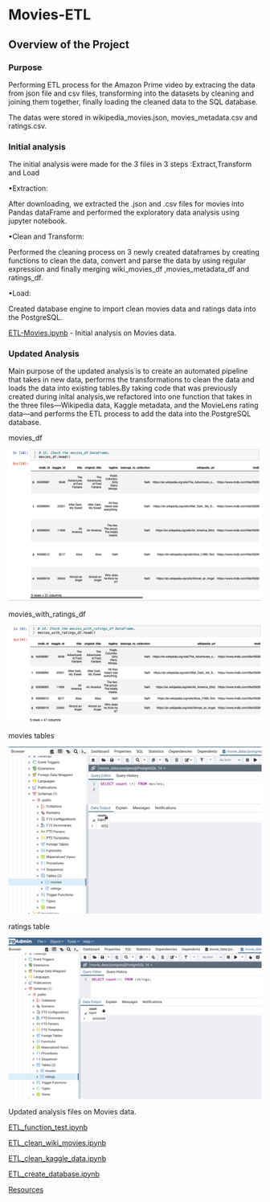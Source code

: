 # Movies-ETL

## Overview of the Project 

### Purpose 
 
Performing ETL process for the Amazon Prime video by extracing the data from json file and csv files, transforming into the datasets by cleaning and joining them together, finally loading the cleaned data to the SQL database.

The datas were stored in wikipedia_movies.json, movies_metadata.csv and ratings.csv. 

### Initial analysis 

The initial analysis were made for the 3 files in 3 steps :Extract,Transform and Load  

•Extraction:

After downloading, we extracted the .json and .csv files for movies into Pandas dataFrame and performed the exploratory data analysis using jupyter notebook. 
  
•Clean and Transform:

Performed the cleaning process on 3 newly created dataframes by creating functions to clean the data, convert and parse the data by using regular expression and finally merging wiki_movies_df ,movies_metadata_df and ratings_df. 

•Load:

Created database engine to import clean movies data and ratings data into the PostgreSQL.

[ETL-Movies.ipynb](ETL-Movies.ipynb) - Initial analysis on Movies data.

### Updated Analysis

Main purpose of the updated analysis is to create an automated pipeline that takes in new data, performs the transformations to clean the data and loads the data into existing tables.By taking code that was previously created during inital analysis,we refactored into one function that takes in the three files—Wikipedia data, Kaggle metadata, and the MovieLens rating data—and performs the ETL process to add the data into the PostgreSQL database.


movies_df 

![main](Resources/movies_df.png)
 
movies_with_ratings_df

![main](Resources/movies_with_ratings_df.png)


movies tables   

![main](Resources/movies_query.png)

ratings table

![main](Resources/ratings_query.png)


Updated analysis files on Movies data. 

[ETL_function_test.ipynb](ETL_function_test.ipynb)

[ETL_clean_wiki_movies.ipynb](ETL_clean_wiki_movies.ipynb)

[ETL_clean_kaggle_data.ipynb](ETL_clean_kaggle_data.ipynb)

[ETL_create_database.ipynb](ETL_create_database.ipynb)

[Resources](Resources)

